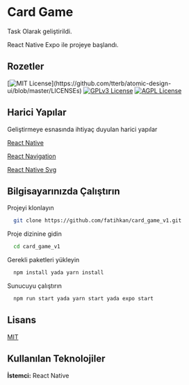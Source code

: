 # Card Game

Task Olarak geliştirildi.

React Native Expo ile projeye başlandı.

## Rozetler

[![MIT License](https://img.shields.io/apm/l/atomic-design-ui.svg?)](https://github.com/tterb/atomic-design-ui/blob/master/LICENSEs)
[![GPLv3 License](https://img.shields.io/badge/License-GPL%20v3-yellow.svg)](https://opensource.org/licenses/)
[![AGPL License](https://img.shields.io/badge/license-AGPL-blue.svg)](http://www.gnu.org/licenses/agpl-3.0)

## Harici Yapılar

Geliştirmeye esnasında ihtiyaç duyulan harici yapılar

[React Native](https://https://reactnative.dev/)

[React Navigation](https://https://reactnavigation.org/)

[React Native Svg](https://https://github.com/react-native-svg/react-native-svg)

## Bilgisayarınızda Çalıştırın

Projeyi klonlayın

```bash
  git clone https://github.com/fatihkan/card_game_v1.git
```

Proje dizinine gidin

```bash
  cd card_game_v1
```

Gerekli paketleri yükleyin

```bash
  npm install yada yarn install
```

Sunucuyu çalıştırın

```bash
  npm run start yada yarn start yada expo start
```

## Lisans

[MIT](https://choosealicense.com/licenses/mit/)

## Kullanılan Teknolojiler

**İstemci:** React Native
